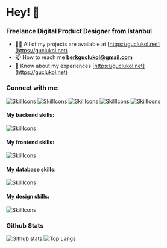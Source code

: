 # Hey! 👋
### Freelance Digital Product Designer from Istanbul

- 👨‍💻 All of my projects are available at [https://guclukol.net](https://guclukol.net)
- 📫 How to reach me **berkguclukol@gmail.com**
- 📄 Know about my experiences [https://guclukol.net](https://guclukol.net)

### Connect with me:
[![SkillIcons](https://skillicons.dev/icons?i=codepen)](https://codepen.io/bguclukol)
[![SkillIcons](https://skillicons.dev/icons?i=twitter)](https://twitter.com/berkguclukol)
[![SkillIcons](https://skillicons.dev/icons?i=linkedin)](https://linkedin.com/in/berkguclukol)
[![SkillIcons](https://skillicons.dev/icons?i=instagram)](https://instagram.com/berk.guclukol)
[![SkillIcons](https://skillicons.dev/icons?i=youtube)](https://www.youtube.com/c/berkguclukol)

#### My backend skills:
![SkillIcons](https://skillicons.dev/icons?i=php,cs,dotnet,python,nodejs,Ruby)

#### My frontend skills:
![SkillIcons](https://skillicons.dev/icons?i=html,scss,css,jquery,angular,electron,tailwindcss,bootstrap,react)

#### My database skills:
![SkillIcons](https://skillicons.dev/icons?i=mongodb,mysql,postgres,sqlite)

#### My design skills:
![SkillIcons](https://skillicons.dev/icons?i=pr,ps,ae,xd,visualstudio,vscode,idea)

### Github Stats
<a href="#">![Github stats](https://github-readme-stats.vercel.app/api?username=berkguclukol&theme=blueberry&count_private=true&hide_border=true&line_height=20)</a>
<a href="#">![Top Langs](https://github-readme-stats.vercel.app/api/top-langs/?username=berkguclukol&layout=compact&theme=blueberry&count_private=true&hide_border=true)</a>
